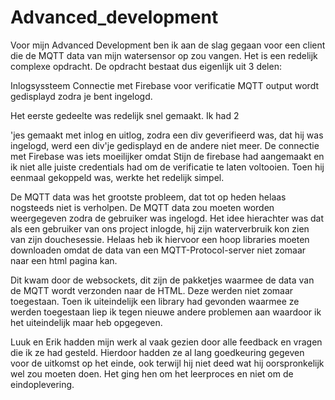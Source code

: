# Advanced_development

Voor mijn Advanced Development ben ik aan de slag gegaan voor een client die de MQTT data van mijn watersensor op zou vangen. Het is een redelijk complexe opdracht. De opdracht bestaat dus eigenlijk uit 3 delen:

Inlogsyssteem
Connectie met Firebase voor verificatie
MQTT output wordt gedisplayd zodra je bent ingelogd.

Het eerste gedeelte was redelijk snel gemaakt. Ik had 2 <div>'jes gemaakt met inlog en uitlog, zodra een div geverifieerd was, dat hij was ingelogd, werd een div'je gedisplayd en de andere niet meer. 
De connectie met Firebase was iets moeilijker omdat Stijn de firebase had aangemaakt en ik niet alle juiste credentials had om de verificatie te laten voltooien. Toen hij eenmaal gekoppeld was, werkte het redelijk simpel.
  
De MQTT data was het grootste probleem, dat tot op heden helaas nogsteeds niet is verholpen. De MQTT data zou moeten worden weergegeven zodra de gebruiker was ingelogd.
Het idee hierachter was dat als een gebruiker van ons project inlogde, hij zijn waterverbruik kon zien van zijn douchesessie.
Helaas heb ik hiervoor een hoop libraries moeten downloaden omdat de data van een MQTT-Protocol-server niet zomaar naar een html pagina kan. 

Dit kwam door de websockets, dit zijn de pakketjes waarmee de data van de MQTT wordt verzonden naar de HTML. Deze werden niet zomaar toegestaan. Toen ik uiteindelijk een library had gevonden waarmee ze werden toegestaan liep ik tegen nieuwe andere problemen aan waardoor ik het uiteindelijk maar heb opgegeven. 

Luuk en Erik hadden mijn werk al vaak gezien door alle feedback en vragen die ik ze had gesteld. Hierdoor hadden ze al lang goedkeuring gegeven voor de uitkomst op het einde, ook terwijl hij niet deed wat hij oorspronkelijk wel zou moeten doen. Het ging hen om het leerproces en niet om de eindoplevering.
